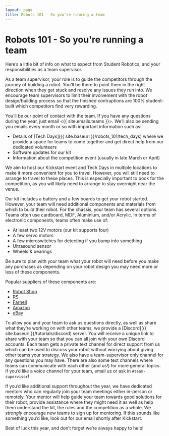 ```yaml
---
layout: page
title: Robots 101 - So you're running a team
---
```


# Robots 101 - So you're running a team

Here’s a little bit of info on what to expect from Student Robotics, and your responsibilities as a team supervisor.

As a team supervisor, your role is to guide the competitors through the journey of building a robot. You’ll be there to point them in the right direction when they get stuck and resolve any issues they run into. We encourage team supervisors to limit their involvement with the robot design/building process so that the finished contraptions are 100% student-built which competitors find very rewarding.

You’ll be our point of contact with the team. If you have any questions during the year, just email <{{ site.emails.teams }}>. We’ll also be sending you emails every month or so with important information such as:
- Details of [Tech Days]({{ site.baseurl }}/robots_101/tech_days) where we provide a space for teams to come together and get direct help from our dedicated volunteers
- Software updates for our kit
- Information about the competition event (usually in late March or April)

We aim to host our Kickstart event and Tech Days in multiple locations to make it more convenient for you to travel. However, you will still need to arrange to travel to these places.
This is especially important to book for the competition, as you will likely need to arrange to stay overnight near the venue.

Our kit includes a battery and a few boards to get your robot started. However, your team will need additional components and materials from which to build their robot. For the chassis, your team has several options. Teams often use cardboard, MDF, Aluminium, and/or Acrylic. In terms of electronic components, teams often make use of:
- At least two 12V motors (our kit supports four)
- A few servo motors
- A few microswitches for detecting if you bump into something
- Ultrasound sensor
- Wheels & bearings

Be sure to plan with your team what your robot will need before you make any purchases as depending on your robot design you may need more or less of these components.

Popular suppliers of these components are:
- [Robot Shop](https://www.robotshop.com/)
- [RS](https://uk.rs-online.com/web/)
- [Farnell](https://uk.farnell.com/)
- [Amazon](https://www.amazon.co.uk/)
- [eBay](https://www.ebay.co.uk/)

To allow you and your team to ask us questions directly, as well as share what they’re working on with other teams, we provide a [Discord]({{ site.baseurl }}/tutorials/discord) server. You will receive a unique link to share with your team so that you can all join with your own Discord accounts. Each team gets a private text channel for direct support from us which can be used to discuss your robot without worrying about giving other teams your strategy. We also have a team-supervisor only channel for any questions you may have. There are also some text channels where teams can communicate with each other (and us!) for more general topics. If you’d like a voice channel for your team, email us or ask in `#team-supervisor`!

If you’d like additional support throughout the year, we have dedicated mentors who can regularly join your team meetings either in-person or remotely. Your mentor will help guide your team towards good solutions for their robot, provide assistance where they might need it as well as help them understand the kit, the rules and the competition as a whole. We *strongly* encourage new teams to sign up for mentoring. If this sounds like something you’d like, look out for our email shortly after Kickstart.

Best of luck this year, and don’t forget we’re always happy to help!
